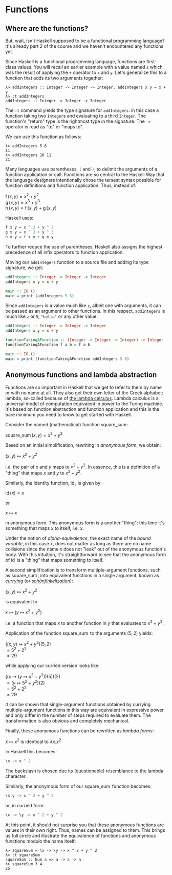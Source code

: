 # Functions

## Where are the functions?

But, wait, isn't Haskell supposed to be a functional programming language? It's already part 2 of the course and we haven't encountered any functions yet.

Since Haskell is a functional programming language, functions are first-class values. You will recall an earlier example with a value named `z` which was the result of applying the `+` operator to `x` and `y`. Let's generalize this to a function that adds its two arguments together:

```ghci
λ> addIntegers :: Integer -> Integer -> Integer; addIntegers x y = x + y
λ> :t addIntegers
addIntegers :: Integer -> Integer -> Integer
```

The `:t` command yields the type signature for `addIntegers`: in this case a function taking two `Integer`s and evaluating to a third `Integer`. The function's "return" type is the rightmost type in the signature. The `->` operator is read as "to" or "maps to".

We can use this function as follows:

```ghci
λ> addIntegers 5 6
11
λ> addIntegers 10 11
21
```

Many languages use parentheses, `(` and `)`, to delimit the arguments of a function application or call. Functions are so central to the Haskell Way that the language designers intentionally chose the tersest syntax possible for function definitions and function application. Thus, instead of:

$\operatorname{f}(x, y) = x ^ 2 + y ^ 2$<br>
$\operatorname{g}(x, y) = x ^ 3 + y ^ 3$<br>
$\operatorname{h}(x, y) = \operatorname{f}(x, y) + \operatorname{g}(x, y)$

Haskell uses:

```haskell
f x y = x ^ 2 + y ^ 2
g x y = x ^ 3 + y ^ 3
h x y = f x y + g x y
```

To further reduce the use of parentheses, Haskell also assigns the highest precedence of all infix operators to function application.

Moving our `addIntegers` function to a source file and adding its type signature, we get:

```haskell
addIntegers :: Integer -> Integer -> Integer
addIntegers x y = x + y

main :: IO ()
main = print (addIntegers 5 6)
```

Since `addIntegers` is a value much like `z`, albeit one with arguments, it can be passed as an argument to other functions. In this respect, `addIntegers` is much like `z` or  `5`, `"hello"` or any other value:

```haskell
addIntegers :: Integer -> Integer -> Integer
addIntegers x y = x + y

functionTakingAFunction :: (Integer -> Integer -> Integer) -> Integer -> Integer -> Integer
functionTakingAFunction f a b = f a b

main :: IO ()
main = print (functionTakingAFunction addIntegers 5 6)
```

## Anonymous functions and lambda abstraction

Functions are so important in Haskell that we get to refer to them by name or with no name at all. They also get their own letter of the Greek alphabet: lambda, so-called because of [the lambda calculus][lambdacalculus]. Lambda calculus is a universal model of computation equivalent in power to the Turing machine. It's based on function abstraction and function application and this is the bare minimum you need to know to get started with Haskell.

Consider the named (mathematical) function $\operatorname{square\_sum}$:

$\operatorname{square\_sum}(x, y) = x ^ 2 + y ^ 2$

Based on an initial simplification, rewriting in _anonymous form_, we obtain:

$(x,y) \mapsto x ^ 2 + y ^ 2$

i.e. the pair of $x$ and $y$ maps to $x ^ 2 + y ^ 2$. In essence, this is a definition of a "thing" that maps $x$ and $y$ to $x ^ 2 + y ^ 2$.

Similarly, the identity function, $\operatorname{id}$, is given by:

$\operatorname{id}(x) = x$

or

$x \mapsto x$

in anonymous form. This anonymous form is a another "thing": this time it's something that maps $x$ to itself, i.e. $x$.

Under the notion of _alpha-equivalence_, the exact name of the _bound variable_, in this case $x$, does not matter as long as there are no name collisions since the name $x$ does not "leak" out of the anonymous function's body. With this intuition, it's straightforward to see that the anonymous form of $\operatorname{id}$ is a "thing" that maps something to itself.

A second simplification is to transform multiple-argument functions, such as $\operatorname{square\_sum}$, into equivalent functions in a single argument, known as [_currying_][haskellcurry] (or [_schönfinkelization_][mosesschoenfinkel]):

$(x,y) \mapsto x ^ 2 + y ^ 2$

is equivalent to

$x \mapsto (y \mapsto x ^ 2 + y ^ 2)$

i.e. a function that maps $x$ to another function in $y$ that evaluates to $x ^ 2 + y ^ 2$.

Application of the function $\operatorname{square\_sum}$ to the arguments $(5, 2)$ yields:

$((x,y) \mapsto x ^ 2 + y ^ 2)(5, 2)$<br>
$= 5 ^ 2 + 2 ^ 2$<br>
$= 29$

while applying our curried version looks like:

$((x \mapsto (y \mapsto x ^ 2 + y ^ 2))(5))(2)$<br>
$= (y \mapsto 5 ^ 2 + y ^ 2)(2)$<br>
$= 5 ^ 2 + 2 ^ 2$<br>
$= 29$

It can be shown that single-argument functions obtained by currying multiple-argument functions in this way are equivalent in expressive power and only differ in the number of steps required to evaluate them. The transformation is also obvious and completely mechanical.

Finally, these anonymous functions can be rewritten as _lambda forms_:

$x \mapsto x ^ 2$ is identical to $\lambda x . x ^ 2$

In Haskell this becomes:

```haskell
\x -> x ^ 2
```

The backslash is chosen due its (questionable) resemblance to the lambda character.

Similarly, the anonymous form of our $\operatorname{square\_sum}$ function becomes:

```haskell
\x y -> x ^ 2 + y ^ 2
```

or, in curried form:

```haskell
\x -> \y -> x ^ 2 + y ^ 2
```

At this point, it should not surprise you that
these anonymous functions are values in their own right. Thus, names can be assigned to them. This brings us full circle and illustrate the equivalence of functions and anonymous functions modulo the name itself:

```ghci
λ> squareSum = \x -> \y -> x ^ 2 + y ^ 2
λ> :t squareSum
squareSum :: Num a => a -> a -> a
λ> squareSum 3 4
25
```

[haskellcurry]: https://en.wikipedia.org/wiki/Haskell_Curry
[lambdacalculus]: https://en.wikipedia.org/wiki/Lambda_calculus
[mosesschoenfinkel]: https://en.wikipedia.org/wiki/Moses_Sch%C3%B6nfinkel
